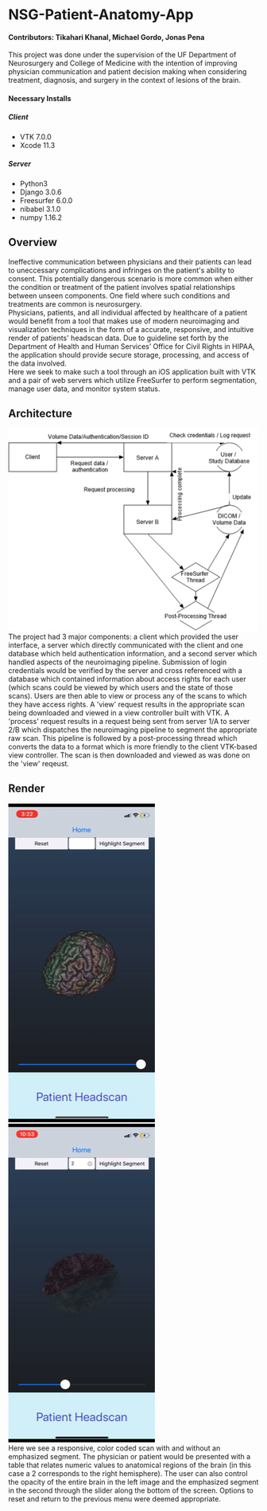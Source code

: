 # NSG-Patient-Anatomy-App
#### Contributors: Tikahari Khanal, Michael Gordo, Jonas Pena
This project was done under the supervision of the UF Department of Neurosurgery and College of Medicine with the intention of improving physician communication and patient decision making when considering treatment, diagnosis, and surgery in the context of lesions of the brain.
#### Necessary Installs
##### Client
* VTK 7.0.0
* Xcode 11.3
##### Server
* Python3
* Django 3.0.6
* Freesurfer 6.0.0
* nibabel 3.1.0
* numpy 1.16.2


## Overview
Ineffective communication between physicians and their patients can lead to uneccessary complications and infringes on the patient's ability to consent. This potentially dangerous scenario is more common when either the condition or treatment of the patient involves spatial relationships between unseen components. One field where such conditions and treatments are common is neurosurgery.<br>
Physicians, patients, and all individual affected by healthcare of a patient would benefit from a tool that makes use of modern neuroimaging and visualization techniques in the form of a accurate, responsive, and intuitive render of patients' headscan data. Due to guideline set forth by the Department of Health and Human Services’ Office for Civil Rights in HIPAA, the application should provide secure storage, processing, and access of the data involved.<br>
Here we seek to make such a tool through an iOS application built with VTK and a pair of web servers which utilize FreeSurfer to perform segmentation, manage user data, and monitor system status.

## Architecture
![alt text](https://github.com/Tikahari/NSG-Patient-Anatomy-App/blob/master/img/Architecture.png)<br/>
The project had 3 major components: a client which provided the user interface, a server which directly communicated with the client and one database which held authentication information, and a second server which handled aspects of the neuroimaging pipeline. Submission of login credentials would be verified by the server and cross referenced with a database which contained information about access rights for each user (which scans could be viewed by which users and the state of those scans). Users are then able to view or process any of the scans to which they have access rights. A 'view' request results in the appropriate scan being downloaded and viewed in a view controller built with VTK. A 'process' request results in a request being sent from server 1/A to server 2/B which dispatches the neuroimaging pipeline to segment the appropriate raw scan. This pipeline is followed by a post-processing thread which converts the data to a format which is more friendly to the client VTK-based view controller. The scan is then downloaded and viewed as was done on the 'view' reqeust.
## Render
![alt text](https://github.com/Tikahari/NSG-Patient-Anatomy-App/blob/master/img/Full.PNG)
![alt text](https://github.com/Tikahari/NSG-Patient-Anatomy-App/blob/master/img/Left%20Hemisphere.PNG)<br/>
Here we see a responsive, color coded scan with and without an emphasized segment. The physician or patient would be presented with a table that relates numeric values to anatomical regions of the brain (in this case a 2 corresponds to the right hemisphere). The user can also control the opacity of the entire brain in the left image and the emphasized segment in the second through the slider along the bottom of the screen. Options to reset and return to the previous menu were deemed appropriate.
